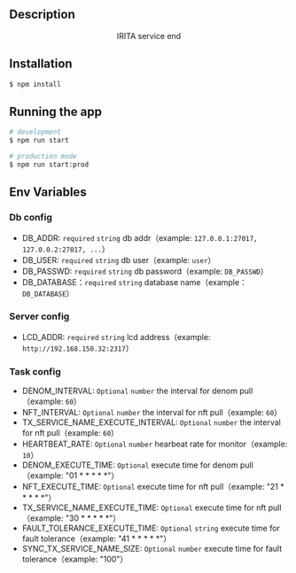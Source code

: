  
  

## Description

<p align="center">IRITA service end</p>

## Installation

```bash
$ npm install
```

## Running the app

```bash
# development
$ npm run start

# production mode
$ npm run start:prod
```
## Env Variables

### Db config
- DB_ADDR: `required` `string` db addr（example: `127.0.0.1:27017, 127.0.0.2:27017, ...`）
- DB_USER: `required` `string` db user（example: `user`）
- DB_PASSWD: `required` `string` db password（example: `DB_PASSWD`）
- DB_DATABASE：`required` `string` database name（example：`DB_DATABASE`）

### Server config

- LCD_ADDR: `required` `string`  lcd address（example: `http://192.168.150.32:2317`）

### Task config

- DENOM_INTERVAL: `Optional` `number`  the interval for denom pull（example: `60`）
- NFT_INTERVAL: `Optional` `number`  the interval for nft pull（example: `60`）
- TX_SERVICE_NAME_EXECUTE_INTERVAL: `Optional` `number`  the interval for nft pull（example: `60`）
- HEARTBEAT_RATE: `Optional` `number`  hearbeat rate for monitor（example: `10`）
- DENOM_EXECUTE_TIME: `Optional`  execute time for denom pull（example: "01 * * * * *"）
- NFT_EXECUTE_TIME: `Optional`  execute time for nft pull（example: "21 * * * * *"）
- TX_SERVICE_NAME_EXECUTE_TIME: `Optional`  execute time for nft pull（example: "30 * * * * *"）
- FAULT_TOLERANCE_EXECUTE_TIME: `Optional` `string`  execute time for fault tolerance（example: "41 * * * * *"）
- SYNC_TX_SERVICE_NAME_SIZE: `Optional` `number`  execute time for fault tolerance（example: "100"）
